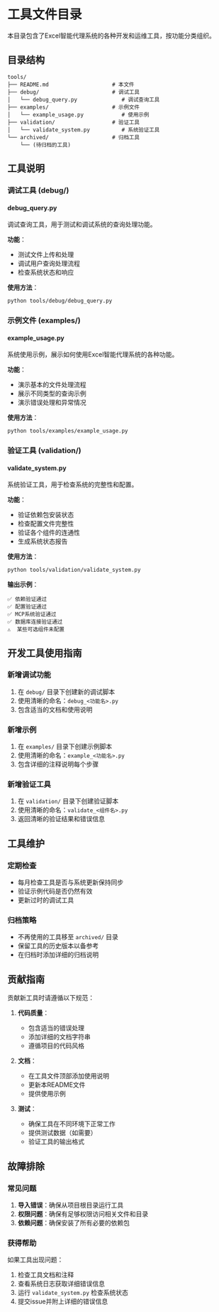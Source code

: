 # 工具文件目录

本目录包含了Excel智能代理系统的各种开发和运维工具，按功能分类组织。

## 目录结构

```
tools/
├── README.md                    # 本文件
├── debug/                       # 调试工具
│   └── debug_query.py              # 调试查询工具
├── examples/                    # 示例文件
│   └── example_usage.py            # 使用示例
├── validation/                  # 验证工具
│   └── validate_system.py          # 系统验证工具
└── archived/                    # 归档工具
    └── (待归档的工具)

```

## 工具说明

### 调试工具 (debug/)

#### debug_query.py
调试查询工具，用于测试和调试系统的查询处理功能。

**功能**：
- 测试文件上传和处理
- 调试用户查询处理流程
- 检查系统状态和响应

**使用方法**：
```bash
python tools/debug/debug_query.py
```

### 示例文件 (examples/)

#### example_usage.py
系统使用示例，展示如何使用Excel智能代理系统的各种功能。

**功能**：
- 演示基本的文件处理流程
- 展示不同类型的查询示例
- 演示错误处理和异常情况

**使用方法**：
```bash
python tools/examples/example_usage.py
```

### 验证工具 (validation/)

#### validate_system.py
系统验证工具，用于检查系统的完整性和配置。

**功能**：
- 验证依赖包安装状态
- 检查配置文件完整性
- 验证各个组件的连通性
- 生成系统状态报告

**使用方法**：
```bash
python tools/validation/validate_system.py
```

**输出示例**：
```
✅ 依赖验证通过
✅ 配置验证通过  
✅ MCP系统验证通过
✅ 数据库连接验证通过
⚠️  某些可选组件未配置
```

## 开发工具使用指南

### 新增调试功能
1. 在 `debug/` 目录下创建新的调试脚本
2. 使用清晰的命名：`debug_<功能名>.py`
3. 包含适当的文档和使用说明

### 新增示例
1. 在 `examples/` 目录下创建示例脚本
2. 使用清晰的命名：`example_<功能名>.py`
3. 包含详细的注释说明每个步骤

### 新增验证工具
1. 在 `validation/` 目录下创建验证脚本
2. 使用清晰的命名：`validate_<组件名>.py`
3. 返回清晰的验证结果和错误信息

## 工具维护

### 定期检查
- 每月检查工具是否与系统更新保持同步
- 验证示例代码是否仍然有效
- 更新过时的调试工具

### 归档策略
- 不再使用的工具移至 `archived/` 目录
- 保留工具的历史版本以备参考
- 在归档时添加详细的归档说明

## 贡献指南

贡献新工具时请遵循以下规范：

1. **代码质量**：
   - 包含适当的错误处理
   - 添加详细的文档字符串
   - 遵循项目的代码风格

2. **文档**：
   - 在工具文件顶部添加使用说明
   - 更新本README文件
   - 提供使用示例

3. **测试**：
   - 确保工具在不同环境下正常工作
   - 提供测试数据（如需要）
   - 验证工具的输出格式

## 故障排除

### 常见问题

1. **导入错误**：确保从项目根目录运行工具
2. **权限问题**：确保有足够权限访问相关文件和目录
3. **依赖问题**：确保安装了所有必要的依赖包

### 获得帮助

如果工具出现问题：
1. 检查工具文档和注释
2. 查看系统日志获取详细错误信息  
3. 运行 `validate_system.py` 检查系统状态
4. 提交issue并附上详细的错误信息